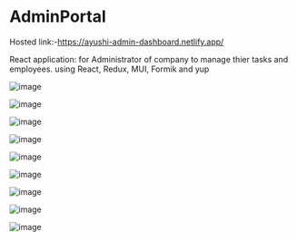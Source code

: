 # AdminPortal
Hosted link:-https://ayushi-admin-dashboard.netlify.app/

React application: for Administrator of company to manage thier tasks and employees. using React, Redux, MUI, Formik and yup

![image](https://github.com/fighter-aj07/AdminPortal/assets/93673079/6f044259-d3f1-412a-a049-df57dfff2dee)

![image](https://github.com/fighter-aj07/AdminPortal/assets/93673079/1efa1e66-74f5-4173-807b-96f7861d89d3)

![image](https://github.com/fighter-aj07/AdminPortal/assets/93673079/eed67a99-7e36-4bed-8ab6-4e007f0bdaaf)

![image](https://github.com/fighter-aj07/AdminPortal/assets/93673079/b8c07bce-6946-44cd-b064-3cfd7be21836)

![image](https://github.com/fighter-aj07/AdminPortal/assets/93673079/aff24fc7-f616-4641-801f-942b3a530574)

![image](https://github.com/fighter-aj07/AdminPortal/assets/93673079/e25398cc-1e13-4719-a3c7-421a87aa8839)

![image](https://github.com/fighter-aj07/AdminPortal/assets/93673079/b74dfed4-ff2e-484b-9bcf-e838e39642b4)

![image](https://github.com/fighter-aj07/AdminPortal/assets/93673079/3ef6be82-5687-452e-9ef0-19c69dcc3a9b)

![image](https://github.com/fighter-aj07/AdminPortal/assets/93673079/bcc9ec13-2fbd-4f86-a1b4-f57690dcf520)









